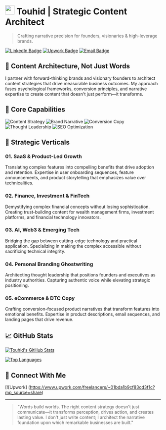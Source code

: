 # <img src="https://raw.githubusercontent.com/matiassingers/awesome-readme/master/icon.png" width="30px"> Touhid | Strategic Content Architect

> Crafting narrative precision for founders, visionaries & high-leverage brands.

[![LinkedIn Badge](https://img.shields.io/badge/LinkedIn-0077B5?style=for-the-badge&logo=linkedin&logoColor=white)](https://linkedin.com/in/touhid) 
[![Upwork Badge](https://img.shields.io/badge/Upwork-6FDA44?style=for-the-badge&logo=upwork&logoColor=white)](https://www.upwork.com/freelancers/touhid) 
[![Email Badge](https://img.shields.io/badge/Email-D14836?style=for-the-badge&logo=gmail&logoColor=white)](mailto:touhid@email.com)

## 🧠 Content Architecture, Not Just Words

I partner with forward-thinking brands and visionary founders to architect content strategies that drive measurable business outcomes. My approach fuses psychological frameworks, conversion principles, and narrative expertise to create content that doesn't just perform—it transforms.

## 🎯 Core Capabilities

![Content Strategy](https://img.shields.io/badge/Content_Strategy-0A0A0A?style=flat-square&logo=notion&logoColor=white)
![Brand Narrative](https://img.shields.io/badge/Brand_Narrative-1A73E8?style=flat-square&logo=bookstack&logoColor=white)
![Conversion Copy](https://img.shields.io/badge/Conversion_Copy-2C2D72?style=flat-square&logo=convertkit&logoColor=white)
![Thought Leadership](https://img.shields.io/badge/Thought_Leadership-000000?style=flat-square&logo=medium&logoColor=white)
![SEO Optimization](https://img.shields.io/badge/SEO_Optimization-47A248?style=flat-square&logo=googlesearchconsole&logoColor=white)

## 🚀 Strategic Verticals

### 01. SaaS & Product-Led Growth
Translating complex features into compelling benefits that drive adoption and retention. Expertise in user onboarding sequences, feature announcements, and product storytelling that emphasizes value over technicalities.

### 02. Finance, Investment & FinTech
Demystifying complex financial concepts without losing sophistication. Creating trust-building content for wealth management firms, investment platforms, and financial technology innovators.

### 03. AI, Web3 & Emerging Tech
Bridging the gap between cutting-edge technology and practical application. Specializing in making the complex accessible without sacrificing technical integrity.

### 04. Personal Branding Ghostwriting
Architecting thought leadership that positions founders and executives as industry authorities. Capturing authentic voice while elevating strategic positioning.

### 05. eCommerce & DTC Copy
Crafting conversion-focused product narratives that transform features into emotional benefits. Expertise in product descriptions, email sequences, and landing pages that drive revenue.

## 📈 GitHub Stats

[![Touhid's GitHub Stats](https://github-readme-stats.vercel.app/api?username=touhid&show_icons=true&theme=radical)](https://github.com/touhid)

[![Top Languages](https://github-readme-stats.vercel.app/api/top-langs/?username=touhid&layout=compact&theme=radical)](https://github.com/touhid)

## 🔗 Connect With Me

[![Upwork] (https://www.upwork.com/freelancers/~01bda1b9cf83cd3f1c?mp_source=share)

---

> "Words build worlds. The right content strategy doesn't just communicate—it transforms perception, drives action, and creates lasting value. I don't just write content; I architect the narrative foundation upon which remarkable businesses are built."
